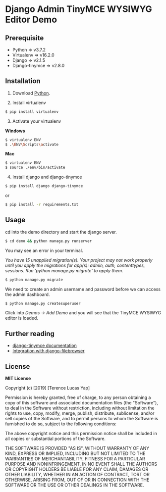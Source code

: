 # Django Admin TinyMCE WYSIWYG Editor Demo

## Prerequisite
* Python => v3.7.2
* Virtualenv => v16.2.0
* Django => v2.1.5
* Django-tinymce => v2.8.0

## Installation

1. Download [Python](https://www.python.org/downloads/).


2. Install virtualenv

```sh
$ pip install virtualenv
```

3. Activate your virtualenv

**Windows**
```sh
$ virtualenv ENV
$ .\ENV\Scripts\activate
```

**Mac**
```sh
$ virtualenv ENV
$ source ./env/bin/activate
 ```

4. Install django and django-tinymce

```sh
$ pip install django django-tinymce
 ```
 or
 ```sh
 $ pip install -r requirements.txt
  ```

## Usage

cd into the demo directory and start the django server.
```sh
$ cd demo && python manage.py runserver
```
You may see an error in your terminal.

*You have 15 unapplied migration(s). Your project may not work properly until you apply the migrations for app(s): admin, auth, contenttypes, sessions.
Run 'python manage.py migrate' to apply them.*

```sh
$ python manage.py migrate
```

We need to create an admin username and password before we can access the admin dashboard.

```sh
$ python manage.py createsuperuser
```

Click into *Demos -> Add Demo* and you will see that the TinyMCE WYSIWYG editor is loaded.

## Further reading
* [django-tinymce documentation](https://django-tinymce.readthedocs.io/en/latest/)
* [Integration with django-filebrowser](https://django-filebrowser.readthedocs.io/en/latest/)

## License
**MIT License**

Copyright (c) [2019] [Terence Lucas Yap]

Permission is hereby granted, free of charge, to any person obtaining a copy
of this software and associated documentation files (the "Software"), to deal
in the Software without restriction, including without limitation the rights
to use, copy, modify, merge, publish, distribute, sublicense, and/or sell
copies of the Software, and to permit persons to whom the Software is
furnished to do so, subject to the following conditions:

The above copyright notice and this permission notice shall be included in all
copies or substantial portions of the Software.

THE SOFTWARE IS PROVIDED "AS IS", WITHOUT WARRANTY OF ANY KIND, EXPRESS OR
IMPLIED, INCLUDING BUT NOT LIMITED TO THE WARRANTIES OF MERCHANTABILITY,
FITNESS FOR A PARTICULAR PURPOSE AND NONINFRINGEMENT. IN NO EVENT SHALL THE
AUTHORS OR COPYRIGHT HOLDERS BE LIABLE FOR ANY CLAIM, DAMAGES OR OTHER
LIABILITY, WHETHER IN AN ACTION OF CONTRACT, TORT OR OTHERWISE, ARISING FROM,
OUT OF OR IN CONNECTION WITH THE SOFTWARE OR THE USE OR OTHER DEALINGS IN THE
SOFTWARE.
